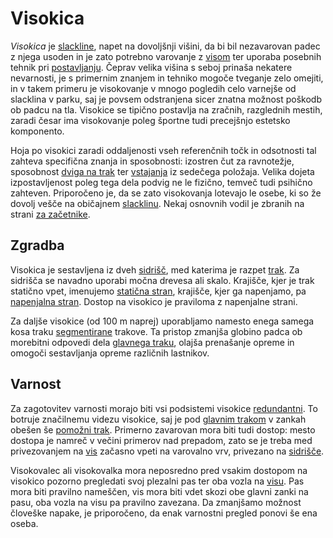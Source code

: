 # Visokica

_Visokica_ je [slackline](slackline), napet na dovoljšnji višini, da bi bil nezavarovan padec z njega usoden in je zato potrebno varovanje z [visom](vis) ter uporaba posebnih tehnik pri [postavljanju](postavljanje). Čeprav velika višina s seboj prinaša nekatere nevarnosti, je s primernim znanjem in tehniko mogoče tveganje zelo omejiti, in v takem primeru je visokovanje v mnogo pogledih celo varnejše od slacklina v parku, saj je povsem odstranjena sicer znatna možnost poškodb ob padcu na tla. Visokice se tipično postavlja na zračnih, razglednih mestih, zaradi česar ima visokovanje poleg športne tudi precejšnjo estetsko komponento.

Hoja po visokici zaradi oddaljenosti vseh referenčnih točk in odsotnosti tal zahteva specifična znanja in sposobnosti: izostren čut za ravnotežje, sposobnost [dviga na trak](dvig-na-trak) ter [vstajanja](vstajanje) iz sedečega položaja. Velika dojeta izpostavljenost poleg tega dela podvig ne le fizično, temveč tudi psihično zahteven. Priporočeno je, da se zato visokovanja lotevajo le osebe, ki so že dovolj vešče na običajnem [slacklinu](slackline). Nekaj osnovnih vodil je zbranih na strani [za začetnike](za-zacetnike).

## Zgradba

Visokica je sestavljena iz dveh [sidrišč](sidrisce), med katerima je razpet [trak](trak). Za sidrišča se navadno uporabi močna drevesa ali skalo. Krajišče, kjer je trak statično vpet, imenujemo [statična stran](staticna-stran), krajišče, kjer ga napenjamo, pa [napenjalna stran](napenjalna-stran). Dostop na visokico je praviloma z napenjalne strani.

Za daljše visokice (od 100 m naprej) uporabljamo namesto enega samega kosa traku [segmentirane](segmentiranje) trakove. Ta pristop zmanjša globino padca ob morebitni odpovedi dela [glavnega traku](glavni-trak), olajša prenašanje opreme in omogoči sestavljanja opreme različnih lastnikov.

## Varnost

Za zagotovitev varnosti morajo biti vsi podsistemi visokice [redundantni](redundanca). To botruje značilnemu videzu visokice, saj je pod [glavnim trakom](glavni-trak) v zankah obešen še [pomožni trak](pomozni-trak). Primerno zavarovan mora biti tudi dostop: mesto dostopa je namreč v večini primerov nad prepadom, zato se je treba med privezovanjem na [vis](vis) začasno vpeti na varovalno vrv, privezano na [sidrišče](sidrisce).

Visokovalec ali visokovalka mora neposredno pred vsakim dostopom na visokico pozorno pregledati svoj plezalni pas ter oba vozla na [visu](vis). Pas mora biti pravilno nameščen, vis mora biti vdet skozi obe glavni zanki na pasu, oba vozla na visu pa pravilno zavezana. Da zmanjšamo možnost človeške napake, je priporočeno, da enak varnostni pregled ponovi še ena oseba.
